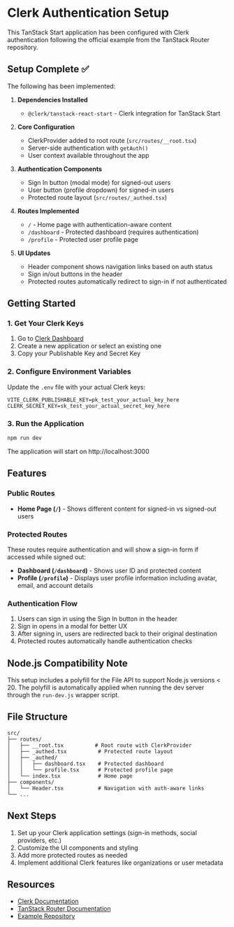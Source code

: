 # Clerk Authentication Setup

This TanStack Start application has been configured with Clerk authentication following the official example from the TanStack Router repository.

## Setup Complete ✅

The following has been implemented:

1. **Dependencies Installed**
   - `@clerk/tanstack-react-start` - Clerk integration for TanStack Start

2. **Core Configuration**
   - ClerkProvider added to root route (`src/routes/__root.tsx`)
   - Server-side authentication with `getAuth()` 
   - User context available throughout the app

3. **Authentication Components**
   - Sign In button (modal mode) for signed-out users
   - User button (profile dropdown) for signed-in users
   - Protected route layout (`src/routes/_authed.tsx`)

4. **Routes Implemented**
   - `/` - Home page with authentication-aware content
   - `/dashboard` - Protected dashboard (requires authentication)
   - `/profile` - Protected user profile page

5. **UI Updates**
   - Header component shows navigation links based on auth status
   - Sign in/out buttons in the header
   - Protected routes automatically redirect to sign-in if not authenticated

## Getting Started

### 1. Get Your Clerk Keys

1. Go to [Clerk Dashboard](https://dashboard.clerk.com)
2. Create a new application or select an existing one
3. Copy your Publishable Key and Secret Key

### 2. Configure Environment Variables

Update the `.env` file with your actual Clerk keys:

```env
VITE_CLERK_PUBLISHABLE_KEY=pk_test_your_actual_key_here
CLERK_SECRET_KEY=sk_test_your_actual_secret_key_here
```

### 3. Run the Application

```bash
npm run dev
```

The application will start on http://localhost:3000

## Features

### Public Routes
- **Home Page (`/`)** - Shows different content for signed-in vs signed-out users

### Protected Routes
These routes require authentication and will show a sign-in form if accessed while signed out:
- **Dashboard (`/dashboard`)** - Shows user ID and protected content
- **Profile (`/profile`)** - Displays user profile information including avatar, email, and account details

### Authentication Flow
1. Users can sign in using the Sign In button in the header
2. Sign in opens in a modal for better UX
3. After signing in, users are redirected back to their original destination
4. Protected routes automatically handle authentication checks

## Node.js Compatibility Note

This setup includes a polyfill for the File API to support Node.js versions < 20. The polyfill is automatically applied when running the dev server through the `run-dev.js` wrapper script.

## File Structure

```
src/
├── routes/
│   ├── __root.tsx          # Root route with ClerkProvider
│   ├── _authed.tsx          # Protected route layout
│   ├── _authed/
│   │   ├── dashboard.tsx    # Protected dashboard
│   │   └── profile.tsx      # Protected profile page
│   └── index.tsx            # Home page
├── components/
│   └── Header.tsx           # Navigation with auth-aware links
└── ...
```

## Next Steps

1. Set up your Clerk application settings (sign-in methods, social providers, etc.)
2. Customize the UI components and styling
3. Add more protected routes as needed
4. Implement additional Clerk features like organizations or user metadata

## Resources

- [Clerk Documentation](https://clerk.com/docs)
- [TanStack Router Documentation](https://tanstack.com/router)
- [Example Repository](https://github.com/TanStack/router/tree/main/examples/react/start-clerk-basic)